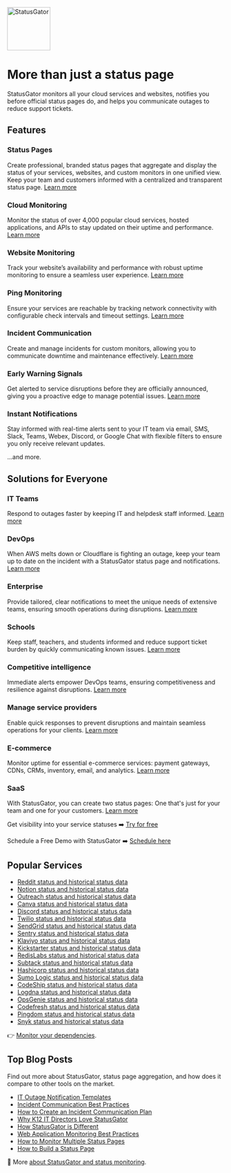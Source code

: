 <img src="https://statusgator.com/blog/wp-content/uploads/2021/08/Artboard-1.png" height=100 alt="StatusGator">

# More than just a status page

StatusGator monitors all your cloud services and websites, notifies you before official status pages do, and helps you communicate outages to reduce support tickets.

## Features

### Status Pages
Create professional, branded status pages that aggregate and display the status of your services, websites, and custom monitors in one unified view. Keep your team and customers informed with a centralized and transparent status page.
[Learn more](https://statusgator.com/features/status-page)

### Cloud Monitoring
Monitor the status of over 4,000 popular cloud services, hosted applications, and APIs to stay updated on their uptime and performance.
[Learn more](https://statusgator.com/features/cloud-monitoring)

### Website Monitoring
Track your website’s availability and performance with robust uptime monitoring to ensure a seamless user experience.
[Learn more](https://statusgator.com/features/website-monitoring)


### Ping Monitoring
Ensure your services are reachable by tracking network connectivity with configurable check intervals and timeout settings.
[Learn more](https://statusgator.com/features/ping-monitoring)


### Incident Communication
Create and manage incidents for custom monitors, allowing you to communicate downtime and maintenance effectively.
[Learn more](https://statusgator.com/features/incidents)


### Early Warning Signals
Get alerted to service disruptions before they are officially announced, giving you a proactive edge to manage potential issues.
[Learn more](https://statusgator.com/features/early-warning-signals)

### Instant Notifications
Stay informed with real-time alerts sent to your IT team via email, SMS, Slack, Teams, Webex, Discord, or Google Chat with flexible filters to ensure you only receive relevant updates.

...and more.

## Solutions for Everyone

### IT Teams
Respond to outages faster by keeping IT and helpdesk staff informed.
[Learn more](https://statusgator.com/blog/it-outage-notification-templates/)

### DevOps
When AWS melts down or Cloudflare is fighting an outage, keep your team up to date on the incident with a StatusGator status page and notifications.
[Learn more](https://statusgator.com/blog/incident-communication-best-practices/)

### Enterprise
Provide tailored, clear notifications to meet the unique needs of extensive teams, ensuring smooth operations during disruptions.
[Learn more](https://statusgator.com/blog/how-statusgator-is-different/)

### Schools
Keep staff, teachers, and students informed and reduce support ticket burden by quickly communicating known issues.
[Learn more](https://statusgator.com/blog/why-k12-it-directors-love-statusgator/)

### Competitive intelligence
Immediate alerts empower DevOps teams, ensuring competitiveness and resilience against disruptions.
[Learn more](https://statusgator.com/blog/how-to-monitor-multiple-status-pages/)

### Manage service providers
Enable quick responses to prevent disruptions and maintain seamless operations for your clients.
[Learn more](https://statusgator.com/blog/web-application-monitoring-best-practices/)

### E-commerce
Monitor uptime for essential e-commerce services: payment gateways, CDNs, CRMs, inventory, email, and analytics.
[Learn more](https://statusgator.com/blog/how-to-build-status-page/)

### SaaS
With StatusGator, you can create two status pages: One that's just for your team and one for your customers.
[Learn more](https://statusgator.com/blog/why-k12-it-directors-love-statusgator/)


Get visibility into your service statuses ➡️
[Try for free](https://statusgator.com/users/sign_up)

Schedule a Free Demo with StatusGator ➡️
[Schedule here](https://savvycal.com/statusgator/bb11bf73?d=60&view=week&from=2024-12-16&sid=41a18a4a-8363-414c-b775-997c02e83f5f)

## Popular Services

* [Reddit status and historical status data](https://statusgator.com/services/reddit)
* [Notion status and historical status data](https://statusgator.com/services/notion)
* [Outreach status and historical status data](https://statusgator.com/services/outreach)
* [Canva status and historical status data](https://statusgator.com/services/canva)
* [Discord status and historical status data](https://statusgator.com/services/discord)
* [Twilio status and historical status data](https://statusgator.com/services/twilio)
* [SendGrid status and historical status data](https://statusgator.com/services/sendgrid)
* [Sentry status and historical status data](https://statusgator.com/services/sentry)
* [Klaviyo status and historical status data](https://statusgator.com/services/klaviyo)
* [Kickstarter status and historical status data](https://statusgator.com/services/kickstarter)
* [RedisLabs status and historical status data](https://statusgator.com/services/redislabs)
* [Subtack status and historical status data](https://statusgator.com/services/substack)
* [Hashicorp status and historical status data](https://statusgator.com/services/hashicorp)
* [Sumo Logic status and historical status data](https://statusgator.com/services/sumo-logic-au)
* [CodeShip status and historical status data](https://statusgator.com/services/codeship)
* [Logdna status and historical status data](https://statusgator.com/services/mezmo)
* [OpsGenie status and historical status data](https://statusgator.com/services/opsgenie)
* [Codefresh status and historical status data](https://statusgator.com/services/codefresh)
* [Pingdom status and historical status data](https://statusgator.com/services/pingdom)
* [Snyk status and historical status data](https://statusgator.com/services/snyk)

👉 [Monitor your dependencies](https://statusgator.com/users/sign_up).

## Top Blog Posts
Find out more about StatusGator, status page aggregation, and how does it compare to other tools on the market.

* [IT Outage Notification Templates](https://statusgator.com/blog/it-outage-notification-templates/)
* [Incident Communication Best Practices](https://statusgator.com/blog/incident-communication-best-practices/)
* [How to Create an Incident Communication Plan](https://statusgator.com/blog/how-to-create-an-incident-communication-plan/)
* [Why K12 IT Directors Love StatusGator](https://statusgator.com/blog/why-k12-it-directors-love-statusgator/)
* [How StatusGator is Different](https://statusgator.com/blog/how-statusgator-is-different/)
* [Web Application Monitoring Best Practices](https://statusgator.com/blog/web-application-monitoring-best-practices/)
* [How to Monitor Multiple Status Pages](https://statusgator.com/blog/how-to-monitor-multiple-status-pages/)
* [How to Build a Status Page](https://statusgator.com/blog/how-to-build-status-page/)


🐊 More [about StatusGator and status monitoring](https://statusgator.com/blog/).
